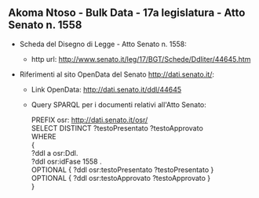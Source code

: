 ## Akoma Ntoso - Bulk Data - 17a legislatura - Atto Senato n. 1558 ##

* Scheda del Disegno di Legge - Atto Senato n. 1558:
	* http url: http://www.senato.it/leg/17/BGT/Schede/Ddliter/44645.htm

* Riferimenti al sito OpenData del Senato http://dati.senato.it/:
	* Link OpenData: http://dati.senato.it/ddl/44645
	* Query SPARQL per i documenti relativi all'Atto Senato:

        PREFIX osr: <http://dati.senato.it/osr/>  
		SELECT DISTINCT ?testoPresentato ?testoApprovato  
		WHERE  
		{  
		    ?ddl a osr:Ddl.  
		    ?ddl osr:idFase 1558 .  
		    OPTIONAL { ?ddl osr:testoPresentato ?testoPresentato }  
		    OPTIONAL { ?ddl osr:testoApprovato ?testoApprovato }  
		}
		